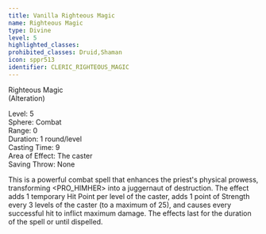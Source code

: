 ```yaml
---
title: Vanilla Righteous Magic
name: Righteous Magic
type: Divine
level: 5
highlighted_classes: 
prohibited_classes: Druid,Shaman
icon: sppr513
identifier: CLERIC_RIGHTEOUS_MAGIC
---
```

Righteous Magic  
(Alteration)  
  
Level: 5  
Sphere: Combat   
Range: 0  
Duration: 1 round/level   
Casting Time: 9   
Area of Effect: The caster   
Saving Throw: None   
  
This is a powerful combat spell that enhances the priest's physical prowess, transforming &lt;PRO_HIMHER&gt; into a juggernaut of destruction. The effect adds 1 temporary Hit Point per level of the caster, adds 1 point of Strength every 3 levels of the caster (to a maximum of 25), and causes every successful hit to inflict maximum damage. The effects last for the duration of the spell or until dispelled.  
